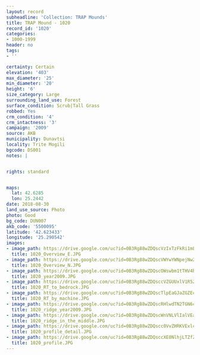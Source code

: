 ```yaml
---
layout: record
subheadline: 'Collection: TRAP Mounds'
title: TRAP Mound - 1020
record_id: '1020'
categories:
- 1000-1999
header: no
tags:
- ''

certainty: Certain
elevation: '403'
max_diameter: '25'
min_diameter: '20'
height: '6'
size_category: Large
surrounding_land_use: Forest
surface_condition: Scrub|Tall Grass
robbed: Yes
crm_condition: '4'
crm_intactness: '3'
campaign: '2009'
source: AKB
municipality: Dunavtsi
locality: Trite Mogili
bgcode: DS001
notes: |


rights: standard


maps:
  lat: 42.6285
  lon: 25.2442
date: 2018-08-30
land_use_source: Photo
photo: Good
bg_code: DUN007
akb_code: '5500095'
latitude: '42.623433'
longitude: '25.290542'
images:
- image_path: https://drive.google.com/uc?id=0B3Rg88wZDQscVzIxTzFkRi1mLUU
  title: 1020_Overview_E.JPG
- image_path: https://drive.google.com/uc?id=0B3Rg88wZDQscVWYwYWNpejNwZFU
  title: 1020_Overview_N.JPG
- image_path: https://drive.google.com/uc?id=0B3Rg88wZDQscOWswbm1tTHV4b2c
  title: 1020_year2009.JPG
- image_path: https://drive.google.com/uc?id=0B3Rg88wZDQsccVZGUUxlV1R5Zzg
  title: 1020_RT_to_bedrock.JPG
- image_path: https://drive.google.com/uc?id=0B3Rg88wZDQscTlpEaGJaZGZEc2M
  title: 1020_RT_by_machine.JPG
- image_path: https://drive.google.com/uc?id=0B3Rg88wZDQscRHlwdTN2TGN6ck0
  title: 1020_ridge_year2009.JPG
- image_path: https://drive.google.com/uc?id=0B3Rg88wZDQscWnVNLVlIalVEaXM
  title: 1020_ridge_in_the_middle.JPG
- image_path: https://drive.google.com/uc?id=0B3Rg88wZDQscc0VvZHRKVExlc1U
  title: 1020_profile_detail.JPG
- image_path: https://drive.google.com/uc?id=0B3Rg88wZDQsccXE0NlhjLTZfZG8
  title: 1020_profile.JPG
---
```

